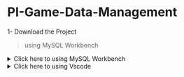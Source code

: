 # PI-Game-Data-Management 


1- Download the Project

> using MySQL Workbench 




<details>
<summary>Click here to using MySQL Workbench</summary>
<pre>
- [x] create a connection with the name 'localhost' 
- [x] add the information of the file "db.sql"
- [x] And Run it
- [ ] Your database must be online 👌
</pre>
</details>




<details>
<summary>Click here to using Vscode</summary>
<pre>
- [x] cd to 'ProjetoFinal'
- [x] Run app.js
- [ ] Server running at http://localhost:8081 👌




